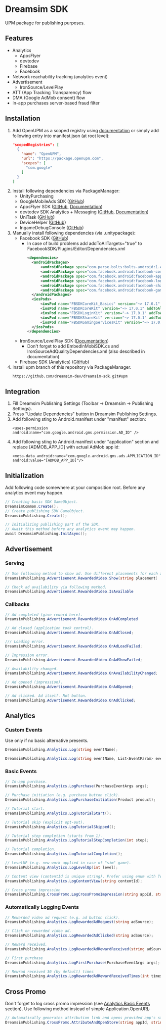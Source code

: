 # Dreamsim SDK
UPM package for publishing purposes.
## Features
- Analytics
    - AppsFlyer
    - devtodev
    - Firebase
    - Facebook
- Network reachability tracking (analytics event)
- Advertisement
    - IronSource/LevelPlay
- ATT (App Tracking Transparency) flow
- DMA (Google AdMob consent) flow
- In-app purchases server-based fraud filter
## Installation
1. Add OpenUPM as a scoped registry using [documentation](https://developers.google.com/admob/unity/quick-start#import_the_mobile_ads_for_unity_plugin) or simply add following entry into manifest.json (at root level):
   ```json
   "scopedRegistries": [
     {
       "name": "OpenUPM",
       "url": "https://package.openupm.com",
       "scopes": [
         "com.google"
       ]
     }
   ]
   ```
2. Install following dependencies via PackageManager:
    - UnityPurchasing
    - GoogleMobileAds SDK ([GitHub](https://github.com/googleads/googleads-mobile-unity))
    - AppsFlyer SDK ([GitHub](https://github.com/AppsFlyerSDK/appsflyer-unity-plugin), [Documentation](https://dev.appsflyer.com/hc/docs/installation))
    - devtodev SDK Analytics + Messaging ([GitHub](https://github.com/devtodev-analytics/Unity-sdk-3.0), [Documentation](https://docs.devtodev.com/integration/integration-of-sdk-v2/sdk-integration/unity))
    - UniTask ([GitHub](https://github.com/Cysharp/UniTask))
    - DeviceHelper ([GitHub](https://github.com/lexscite/UnityDeviceHelper))
    - IngameDebugConsole ([GitHub](https://github.com/yasirkula/UnityIngameDebugConsole))
3. Manually install following dependencies (via .unitypackage):
    - Facebook SDK ([GitHub](https://github.com/facebook/facebook-sdk-for-unity))
      - In case of build problems add addToAllTargets="true" to FacebookSDK/Plugins/Editor/Dependencies.xml
        ```xml
        <dependencies>
          <androidPackages>
              <androidPackage spec="com.parse.bolts:bolts-android:1.4.0" />
              <androidPackage spec="com.facebook.android:facebook-core:[17.0.0,18)" />
              <androidPackage spec="com.facebook.android:facebook-applinks:[17.0.0,18)" />
              <androidPackage spec="com.facebook.android:facebook-login:[17.0.0,18)" />
              <androidPackage spec="com.facebook.android:facebook-share:[17.0.0,18)" />
              <androidPackage spec="com.facebook.android:facebook-gamingservices:[17.0.0,18)" />
          </androidPackages>
          <iosPods>
              <iosPod name="FBSDKCoreKit_Basics" version="~> 17.0.1" addToAllTargets="true" />
              <iosPod name="FBSDKCoreKit" version="~> 17.0.1" addToAllTargets="true" />
              <iosPod name="FBSDKLoginKit" version="~> 17.0.1" addToAllTargets="true" />
              <iosPod name="FBSDKShareKit" version="~> 17.0.1" addToAllTargets="true" />
              <iosPod name="FBSDKGamingServicesKit" version="~> 17.0.1" addToAllTargets="true" />
          </iosPods>
        </dependencies>
        ```
    - IronSource/LevelPlay SDK ([Documentation](https://developers.is.com/ironsource-mobile/unity/unity-plugin))
      - Don't forget to add EmbedInMobiSDK.cs and IronSourceAdQualityDependencies.xml (also described in documentation)
    - Firebase SDK (Analytics) ([GItHub](https://github.com/firebase/firebase-unity-sdk))
4. Install upm branch of this repository via PackageManager.
   ```
   https://github.com/dreamsim-dev/dreamsim-sdk.git#upm
   ```
## Integration
1. Fill Dreamsim Publishing Settings (Toolbar -> Dreamsim -> Publishing Settings).
2. Press "Update Dependencies" button in Dreamsim Publishing Settings.
3. Add following sting to Android.manifest under "manifest" section:
   ```
   <uses-permission android:name="com.google.android.gms.permission.AD_ID" />
   ```
4. Add following sting to Android.manifest under "application" section and replace [ADMOB_APP_ID] with actual AdMob app id:
   ```
   <meta-data android:name="com.google.android.gms.ads.APPLICATION_ID" android:value="[ADMOB_APP_ID]"/>
   ```
## Initialization
Add following code somewhere at your composition root. Before any analytics event may happen.
```cs
// Creating basic SDK GameObject.
DreamsimCommon.Create();
// Create publishing SDK GameObject.
DreamsimPublishing.Create();

// Initializing publishing part of the SDK.
// Await this method before any analytics event may happen.
await DreamsimPublishing.InitAsync();
```
## Advertisement
### Serving
```cs
// Use following method to show ad. Use different placements for each ad point in application.
DreamsimPublishing.Advertisement.RewardedVideo.Show(string placement)

// Check ad availability via following method.
DreamsimPublishing.Advertisement.RewardedVideo.IsAvailable
```
### Callbacks
```cs
// Ad completed (give reward here).
DreamsimPublishing.Advertisement.RewardedVideo.OnAdCompleted

// Ad closed (application took control).
DreamsimPublishing.Advertisement.RewardedVideo.OnAdClosed;

/// Loading error.
DreamsimPublishing.Advertisement.RewardedVideo.OnAdLoadFailed;

// Impression error.
DreamsimPublishing.Advertisement.RewardedVideo.OnAdShowFailed;

// Availability changed.
DreamsimPublishing.Advertisement.RewardedVideo.OnAvailabilityChanged;

// Ad opened (impression).
DreamsimPublishing.Advertisement.RewardedVideo.OnAdOpened;

// Ad clicked. Ad itself. Not button.
DreamsimPublishing.Advertisement.RewardedVideo.OnAdClicked;
```
## Analytics
### Custom Events
Use only if no basic alternative presents.
```cs
DreamsimPublishing.Analytics.Log(string eventName);

DreamsimPublishing.Analytics.Log(string eventName, List<EventParam> eventParams);
```
### Basic Events
```cs
// In-app purchase.
DreamsimPublishing.Analytics.LogPurchase(PurchaseEventArgs args);

// Purchase initiation (e.g. purchase button click).
DreamsimPublishing.Analytics.LogPurchaseInitiation(Product product);

// Tutorial start.
DreamsimPublishing.Analytics.LogTutorialStart();

// Tutorial skip (explicit opt-out).
DreamsimPublishing.Analytics.LogTutorialSkipped();

// Tutorial step completion (starts from 1).
DreamsimPublishing.Analytics.LogTutorialStepCompletion(int step);

// Tutorial completion.
DreamsimPublishing.Analytics.LogTutorialCompletion();

// LevelUP (e.g. new work applied in case of "sim" game).
DreamsimPublishing.Analytics.LogLevelUp(int level);

// Content view (contentId is unique string). Prefer using enum with ToString() method.
DreamsimPublishing.Analytics.LogContentView(string contentId);

// Cross promo impression
DreamsimPublishing.CrossPromo.LogCrossPromoImpression(string appId, string campaign, List<EventParam> eventParams);
```
### Automatically Logging Events
```cs
// Rewarded video ad request (e.g. ad button click).
DreamsimPublishing.Analytics.LogRewardedAdRequest(string adSource);

// Click on rewarded video ad.
DreamsimPublishing.Analytics.LogRewardedAdClicked(string adSource);

// Reward received.
DreamsimPublishing.Analytics.LogRewardedAdRewardReceived(string adSource);

// First purchase
DreamsimPublishing.Analytics.LogFirstPurchase(PurchaseEventArgs args);

// Rewrad received 30 (by default) times
DreamsimPublishing.Analytics.LogRewardedAdRewardReceivedTimes(int times);
```
## Cross Promo
Don't forget to log cross promo impression (see [Analytics Basic Events](#basic-events) section). Use following method instead of simple Application.OpenURL:
```cs
// Automatically generates attribution link and opens provided app's store page
DreamsimPublishing.CrossPromo.AttributeAndOpenStore(string appId, string campaign, List<EventParam> eventParams);
```